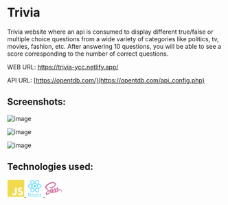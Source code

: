 # Trivia

Trivia website where an api is consumed to display different true/false or multiple choice questions from a wide variety of categories like politics, tv, movies, fashion, etc.
After answering 10 questions, you will be able to see a score corresponding to the number of correct questions.

WEB URL: https://trivia-ycc.netlify.app/

API URL: [https://opentdb.com/](https://opentdb.com/api_config.php)

## Screenshots:

![image](https://user-images.githubusercontent.com/55888825/196070602-3dc28d39-cdcd-4f9d-8bf8-57eaddc22a9d.png)


![image](https://user-images.githubusercontent.com/55888825/196070637-82754fae-ac9e-4d4f-b60e-f58f980f2236.png)


![image](https://user-images.githubusercontent.com/55888825/196070584-79e0827a-608d-4c6f-ac9f-f4f19de5814f.png)


## Technologies used:

<a href="#" target="_blank"> 
    <img src="https://github.com/devicons/devicon/blob/master/icons/javascript/javascript-plain.svg" alt="javascript" width="40" height="40"/> 
</a>       
<a href="#" target="_blank"> 
  <img src="https://github.com/devicons/devicon/blob/master/icons/react/react-original-wordmark.svg" alt="react" width="40" height="40"/>
</a>                       
<a href="#" target="_blank"> <img src="https://github.com/devicons/devicon/blob/master/icons/sass/sass-original.svg" alt="sass" width="40" height="40"/> </a>
